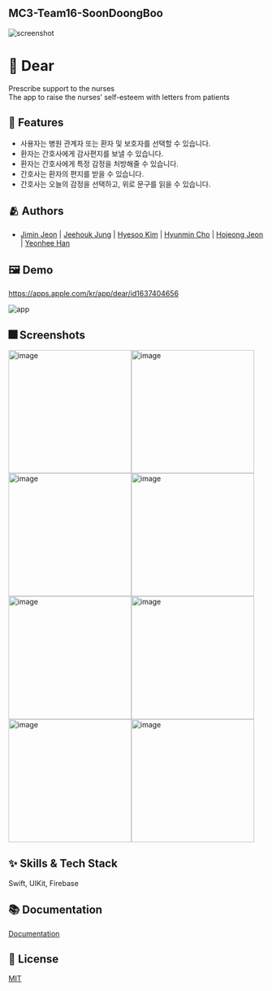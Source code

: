 ## MC3-Team16-SoonDoongBoo


![screenshot](https://user-images.githubusercontent.com/33242880/182335241-99019dac-bcdf-4c04-9ff4-effc2fe2ab71.jpg)

# :iphone: Dear
Prescribe support to the nurses <br>
The app to raise the nurses’ self-esteem with letters from patients


## :pushpin: Features

- 사용자는 병원 관계자 또는 환자 및 보호자를 선택할 수 있습니다.
- 환자는 간호사에게 감사편지를 보낼 수 있습니다.
- 환자는 간호사에게 특정 감정을 처방해줄 수 있습니다.
- 간호사는 환자의 편지를 받을 수 있습니다.
- 간호사는 오늘의 감정을 선택하고, 위로 문구를 읽을 수 있습니다.



## :people_hugging: Authors

- [Jimin Jeon](https://github.com/JMM00) | [Jeehouk Jung](https://www.github.com/jayden000106) | [Hyesoo Kim](https://www.github.com/HyeS00) | [Hyunmin Cho](https://www.github.com/Tempnixk) | [Hojeong Jeon](https://www.github.com/lau0505) | [Yeonhee Han](https://www.github.com/hanyeonhee)


## :framed_picture: Demo

https://apps.apple.com/kr/app/dear/id1637404656

![app](https://user-images.githubusercontent.com/33242880/183069507-3733a108-5816-40d1-a73b-1bd302f85047.jpg)


## :fireworks: Screenshots

<img width ="242" alt="image" src="https://user-images.githubusercontent.com/16621556/182325665-b02de689-a388-4782-a4bb-0dd0e7403463.png"><img width ="242" alt="image" src="https://user-images.githubusercontent.com/16621556/182325778-62237b34-bc71-4dfc-a5cf-110731e303c6.png"><img width ="242" alt="image" src="https://user-images.githubusercontent.com/16621556/182325786-9c36c769-33a3-4317-8e69-37339b6bbdc0.png"><img width ="242" alt="image" src="https://user-images.githubusercontent.com/16621556/182325792-40e99836-f0c4-4ffe-849b-7cef7a1d870e.png"><img width ="242" alt="image" src="https://user-images.githubusercontent.com/16621556/182325798-c31e0a94-3651-42e0-9a7e-62afb0baa6dc.png"><img width ="242" alt="image" src="https://user-images.githubusercontent.com/16621556/182325804-a8f6b840-b14f-4f49-85bd-7ac8b0f01952.png"><img width ="242" alt="image" src="https://user-images.githubusercontent.com/16621556/182325808-d9ec0322-3c97-4177-adb5-bdc4309726eb.png"><img width ="242" alt="image" src="https://user-images.githubusercontent.com/16621556/182325815-b56e3491-8fe0-4a7f-9fa5-2b6aaf3c9f76.png">


## :sparkles: Skills & Tech Stack
Swift, UIKit, Firebase

## :books: Documentation

[Documentation](https://github.com/DeveloperAcademy-POSTECH/MC3-Team16-SoonDoongBoo/wiki/Git-convention)


## :lock_with_ink_pen: License

[MIT](https://choosealicense.com/licenses/mit/)
